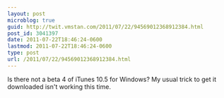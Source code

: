```yaml
---
layout: post
microblog: true
guid: http://twit.vmstan.com/2011/07/22/94569012368912384.html
post_id: 3041397
date: 2011-07-22T18:46:24-0600
lastmod: 2011-07-22T18:46:24-0600
type: post
url: /2011/07/22/94569012368912384.html
---
```

Is there not a beta 4 of iTunes 10.5 for Windows? My usual trick to get it downloaded isn't working this time.
